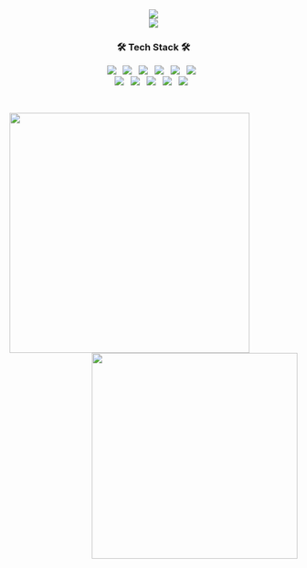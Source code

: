 <br>

<h1 align="center">
  <a href="https://git.io/typing-svg">
    <img src="https://readme-typing-svg.herokuapp.com?font=Patua+One&color=%23F66969&size=30&duration=4998&center=%EA%B1%B0%EC%A7%93&vCenter=%EA%B1%B0%EC%A7%93&lines=+++++Hi%2C+there+(+%E2%97%8F'%E2%97%A1'%E2%97%8F);&center=true">
    <br>
    <img src="https://readme-typing-svg.herokuapp.com?font=Patua+One&color=%233F1B1B&size=25&duration=4998&center=%EC%A7%84%EC%8B%A4&vCenter=%EA%B1%B0%EC%A7%93&lines=++++++Nice+to+meet+you!;&center=true&size=16">
  </a>
</h1>



<!--
**chaewon0228/chaewon0228** is a ✨ _special_ ✨ repository because its `README.md` (this file) appears on your GitHub profile.

Here are some ideas to get you started:

- 🔭 I’m currently working on ...
- 🌱 I’m currently learning ...
- 👯 I’m looking to collaborate on ...
- 🤔 I’m looking for help with ...
- 💬 Ask me about ...
- 📫 How to reach me: ...
- 😄 Pronouns: ...
- ⚡ Fun fact: ...
-->

<h3 align=center><b> 🛠 Tech Stack 🛠 </b></h3>

<p align=center>
  <img src="https://img.shields.io/badge/Android-3DDC84?style=flat-square&logo=Android&logoColor=white"/></a> &nbsp
  <img src="https://img.shields.io/badge/Java-007396?style=flat-square&logo=Java&logoColor=white"/></a> &nbsp
  <img src="https://img.shields.io/badge/C++-00599C?style=flat-square&logo=C%2B%2B&logoColor=white"/></a> &nbsp
  <img src="https://img.shields.io/badge/C-A8B9CC?style=flat-square&logo=C&logoColor=white"/></a> &nbsp
  <img src="https://img.shields.io/badge/JavaScript-F7DF1E?style=flat-square&logo=JavaScript&logoColor=white"/></a> &nbsp
  <img src="https://img.shields.io/badge/JSON-000000?style=flat-square&logo=JSON&logoColor=white"/></a> &nbsp
  <br>
  <img src="https://img.shields.io/badge/MySQL-4479A1?style=flat-square&logo=MySQL&logoColor=white"/></a> &nbsp
  <img src="https://img.shields.io/badge/JSP-777BB4?style=flat-square&logo=Java&logoColor=white"/></a> &nbsp
  <img src="https://img.shields.io/badge/HTML5-E34F26?style=flat-square&logo=HTML5&logoColor=white"/></a> &nbsp
  <img src="https://img.shields.io/badge/CSS-1572B6?style=flat-square&logo=CSS3&logoColor=white"/></a> &nbsp
  <img src="https://img.shields.io/badge/Git-F05032?style=flat-square&logo=Git&logoColor=white"/></a> &nbsp
</p>
<br>

<p>
  <div align=center>
    <a href="https://git.io/streak-stats">
      <img align="left" width=420 src="https://github-readme-streak-stats.herokuapp.com/?user=chaewon0228&theme=buefy" />
    </a>
    <a href="https://solved.ac/cy0402" title="Go to Source">
      <img align="right" width=360 src="http://mazassumnida.wtf/api/v2/generate_badge?boj=cy0402" />
    </a>
  </div>
</p>
  

